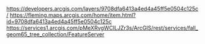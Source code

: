 https://developers.arcgis.com/layers/9708dfa6413a4ed4a45ff5e0504c125c/ 
https://fleming.maps.arcgis.com/home/item.html?id=9708dfa6413a4ed4a45ff5e0504c125c 
https://services1.arcgis.com/pMeXRvgWClLJZr3s/ArcGIS/rest/services/fall_geom65_tree_collection/FeatureServer